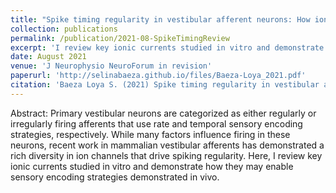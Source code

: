 ```yaml
---
title: "Spike timing regularity in vestibular afferent neurons: How ionic currents influence sensory encoding mechanisms"
collection: publications
permalink: /publication/2021-08-SpikeTimingReview
excerpt: 'I review key ionic currents studied in vitro and demonstrate how they may enable sensory encoding strategies demonstrated in vivo.'
date: August 2021
venue: 'J Neurophysio NeuroForum in revision'
paperurl: 'http://selinabaeza.github.io/files/Baeza-Loya_2021.pdf'
citation: 'Baeza Loya S. (2021) Spike timing regularity in vestibular afferent neurons: How ionic currents influence sensory encoding mechanisms [Online]. arXiv:210800905 [q-bio] , 2021 http://arxiv.org/abs/2108.00905.'
---
```

Abstract:
Primary vestibular neurons are categorized as either regularly or irregularly firing afferents that use rate and temporal sensory encoding strategies, respectively. While many factors influence firing in these neurons, recent work in mammalian vestibular afferents has demonstrated a rich diversity in ion channels that drive spiking regularity. Here, I review key ionic currents studied in vitro and demonstrate how they may enable sensory encoding strategies demonstrated in vivo. 
